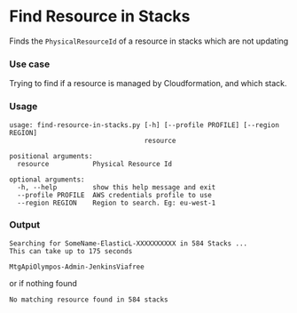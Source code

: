 # Find Resource in Stacks
Finds the `PhysicalResourceId` of a resource in stacks which are not updating

### Use case
Trying to find if a resource is managed by Cloudformation, and which stack.

### Usage
```
usage: find-resource-in-stacks.py [-h] [--profile PROFILE] [--region REGION]
                                  resource

positional arguments:
  resource           Physical Resource Id

optional arguments:
  -h, --help         show this help message and exit
  --profile PROFILE  AWS credentials profile to use
  --region REGION    Region to search. Eg: eu-west-1
```

### Output
```
Searching for SomeName-ElasticL-XXXXXXXXXX in 584 Stacks ...
This can take up to 175 seconds

MtgApiOlympos-Admin-JenkinsViafree
```
or if nothing found
```
No matching resource found in 584 stacks
```